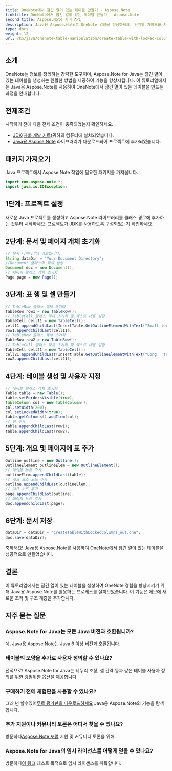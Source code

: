 ```yaml
---
title: OneNote에서 잠긴 열이 있는 테이블 만들기 - Aspose.Note
linktitle: OneNote에서 잠긴 열이 있는 테이블 만들기 - Aspose.Note
second_title: Aspose.Note 자바 API
description: Java용 Aspose.Note로 OneNote 경험을 향상하세요. 단계별 가이드를 사용하여 잠긴 열이 있는 테이블을 만드는 방법을 알아보세요. 지금 무료 평가판을 다운로드하세요!
type: docs
weight: 12
url: /ko/java/onenote-table-manipulation/create-table-with-locked-columns/
---
```

## 소개
OneNote는 정보를 정리하는 강력한 도구이며, Aspose.Note for Java는 잠긴 열이 있는 테이블을 생성하는 원활한 방법을 제공하여 기능을 향상시킵니다. 이 튜토리얼에서는 Java용 Aspose.Note를 사용하여 OneNote에서 잠긴 열이 있는 테이블을 만드는 과정을 안내합니다.
## 전제조건
시작하기 전에 다음 전제 조건이 충족되었는지 확인하세요.
- [JDK(자바 개발 키트)](https://www.oracle.com/java/technologies/javase-downloads.html)귀하의 컴퓨터에 설치되었습니다.
- [Java용 Aspose.Note](https://downloads.aspose.com/note/java) 라이브러리가 다운로드되어 프로젝트에 추가되었습니다.
## 패키지 가져오기
Java 프로젝트에서 Aspose.Note 작업에 필요한 패키지를 가져옵니다.
```java
import com.aspose.note.*;
import java.io.IOException;
```
## 1단계: 프로젝트 설정
새로운 Java 프로젝트를 생성하고 Aspose.Note 라이브러리를 클래스 경로에 추가하는 것부터 시작하세요. 프로젝트가 JDK를 사용하도록 구성되었는지 확인하세요.
## 2단계: 문서 및 페이지 개체 초기화
```java
// 문서 디렉터리의 경로입니다.
String dataDir = "Your Document Directory";
//Document 클래스의 객체 생성
Document doc = new Document();
// 페이지 클래스 객체 초기화
Page page = new Page();
```
## 3단계: 표 행 및 셀 만들기
```java
// TableRow 클래스 객체 초기화
TableRow row1 = new TableRow();
// TableCell 클래스 객체 초기화 및 텍스트 내용 설정
TableCell cell11 = new TableCell();
cell11.appendChildLast(InsertTable.GetOutlineElementWithText("Small text"));
row1.appendChildLast(cell11);
// TableRow 클래스 객체 초기화
TableRow row2 = new TableRow();
// TableCell 클래스 객체 초기화 및 텍스트 내용 설정
TableCell cell21 = new TableCell();
cell21.appendChildLast(InsertTable.GetOutlineElementWithText("Long   text    with    several   words and    spaces."));
row2.appendChildLast(cell21);
```
## 4단계: 테이블 생성 및 사용자 지정
```java
// 테이블 클래스 객체 초기화
Table table = new Table();
table.setBordersVisible(true);
TableColumn col = new TableColumn();
col.setWidth(200);
col.setLockedWidth(true);
table.getColumns().addItem(col);
// 행 추가
table.appendChildLast(row1);
table.appendChildLast(row2);
```
## 5단계: 개요 및 페이지에 표 추가
```java
Outline outline = new Outline();
OutlineElement outlineElem = new OutlineElement();
// 테이블 노드 추가
outlineElem.appendChildLast(table);
// 개요 요소 노드 추가
outline.appendChildLast(outlineElem);
// 개요 노드 추가
page.appendChildLast(outline);
// 페이지 노드 추가
doc.appendChildLast(page);
```
## 6단계: 문서 저장
```java
dataDir = dataDir + "CreateTableWithLockedColumns_out.one";
doc.save(dataDir);
```
축하해요! Java용 Aspose.Note를 사용하여 OneNote에서 잠긴 열이 있는 테이블을 성공적으로 만들었습니다.
## 결론
이 튜토리얼에서는 잠긴 열이 있는 테이블을 생성하여 OneNote 경험을 향상시키기 위해 Java용 Aspose.Note를 활용하는 프로세스를 살펴보았습니다. 이 기능은 메모에 새로운 조직 및 구조 계층을 추가합니다.
## 자주 묻는 질문
### Aspose.Note for Java는 모든 Java 버전과 호환됩니까?
예, Java용 Aspose.Note는 Java 6 이상 버전과 호환됩니다.
### 테이블의 모양을 추가로 사용자 정의할 수 있나요?
전적으로! Aspose.Note for Java는 테두리 조정, 셀 간격 등과 같은 테이블 사용자 정의를 위한 광범위한 옵션을 제공합니다.
### 구매하기 전에 체험판을 사용할 수 있나요?
 그래 넌 할수있어[무료 평가판을 다운로드하세요](https://releases.aspose.com/) Java용 Aspose.Note의 기능을 탐색합니다.
### 추가 지원이나 커뮤니티 토론은 어디서 찾을 수 있나요?
 방문하다[Aspose.Note 포럼](https://forum.aspose.com/c/note/28) 지원 및 커뮤니티 토론을 위해.
### Aspose.Note for Java의 임시 라이선스를 어떻게 얻을 수 있나요?
 방문하다[이 링크](https://purchase.aspose.com/temporary-license/) 테스트 목적으로 임시 라이센스를 취득합니다.